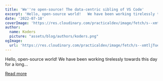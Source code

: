 ```yaml
---
title: 'We''re open-source! The data-centric sibling of VS Code'
excerpt: 'Hello, open-source world!   We have been working tirelessly towards this day for a long...'
date: '2022-07-18'
coverImage: 'https://res.cloudinary.com/practicaldev/image/fetch/s--xmtljTue--/c_imagga_scale,f_auto,fl_progressive,h_420,q_auto,w_1000/https://dev-to-uploads.s3.amazonaws.com/uploads/articles/1l6wmbzlulg2sujqrirz.png'
author:
  name: Koders
  picture: "assets/blog/authors/koders.png"
ogImage:
  url: 'https://res.cloudinary.com/practicaldev/image/fetch/s--xmtljTue--/c_imagga_scale,f_auto,fl_progressive,h_420,q_auto,w_1000/https://dev-to-uploads.s3.amazonaws.com/uploads/articles/1l6wmbzlulg2sujqrirz.png'
---
```


Hello, open-source world!   We have been working tirelessly towards this day for a long...

[Read more](https://dev.to/meetkern/were-open-source-the-data-centric-sibling-of-vs-code-3f8p)
